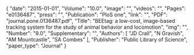 {
    "date": "2015-01-01",
    "Volume": "10.0",
    "image": "",
    "videos": "",
    "Pages": "e0136487",
    "press": "",
    "Publication": "PloS one",
    "link": "",
    "PDF": "journal.pone.0136487.pdf",
    "Title": "BEEtag: a low-cost, image-based tracking system for the study of animal behavior and locomotion",
    "img": "",
    "Number": "9.0",
    "Supplementary": "",
    "Authors": [
        "JD Crall",
        "N Gravish",
        "AM Mountcastle",
        "SA Combes"
    ],
    "Publisher": "Public Library of Science",
    "paper_type": "Journal"
}